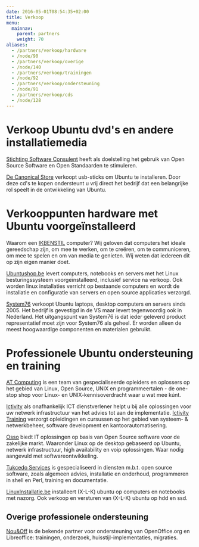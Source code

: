 ```yaml
---
date: 2016-05-01T08:54:35+02:00
title: Verkoop
menu:
  mainnav:
    parent: partners
    weight: 70
aliases:
  - /partners/verkoop/hardware
  - /node/90
  - /partners/verkoop/overige
  - /node/140
  - /partners/verkoop/trainingen
  - /node/92
  - /partners/verkoop/ondersteuning
  - /node/91
  - /partners/verkoop/cds
  - /node/128
---
```



# Verkoop Ubuntu dvd's en andere installatiemedia
[Stichting Software Consulent](http://www.softwareconsulent.nl/) heeft als doelstelling het gebruik van Open Source Software en Open Standaarden te stimuleren.

[De Canonical Store](https://shop.canonical.com/index.php?cPath=17) verkoopt usb-sticks om Ubuntu te installeren. Door deze cd's te kopen ondersteunt u vrij direct het bedrijf dat een belangrijke rol speelt in de ontwikkeling van Ubuntu.

# Verkooppunten hardware met Ubuntu voorgeïnstalleerd

Waarom een [IKBENSTIL](https://www.ikbenstil.nl/) computer? Wij geloven dat computers het ideale gereedschap zijn, om mee te werken, om te creëren, om te communiceren, om mee te spelen en om van media te genieten. Wij weten dat iedereen dit op zijn eigen manier doet.

[Ubuntushop.be](http://www.ubuntushop.be/) levert computers, notebooks en servers met het Linux besturingssysteem voorgeïnstalleerd, inclusief service na verkoop. Ook worden linux installaties verricht op bestaande computers en wordt de installatie en configuratie van servers en open source applicaties verzorgd.

[System76](https://system76.com/) verkoopt Ubuntu laptops, desktop computers en servers sinds 2005. Het bedrijf is gevestigd in de VS maar levert tegenwoordig ook in Nederland. Het uitgangspunt van System76 is dat ieder geleverd product representatief moet zijn voor System76 als geheel. Er worden alleen de meest hoogwaardige componenten en materialen gebruikt.

# Professionele Ubuntu ondersteuning en training

[AT Computing](http://www.atcomputing.nl/) is een team van gespecialiseerde opleiders en oplossers op het gebied van Linux, Open Source, UNIX en programmeertalen - de one-stop shop voor Linux- en UNIX-kennisoverdracht waar u wat mee kúnt.

[Ictivity](http://www.ictivity.nl/) als onafhankelijk ICT dienstverlener helpt u bij alle oplossingen voor uw netwerk infrastructuur van het advies tot aan de implementatie. [Ictivity Training](http://www.ictivitytraining.nl/) verzorgt opleidingen en cursussen op het gebied van systeem- & netwerkbeheer, software development en kantoorautomatisering.

[Osso](https://www.osso.nl/) biedt IT oplossingen op basis van Open Source software voor de zakelijke markt. Waaronder Linux op de desktop gebaseerd op Ubuntu, netwerk infrastructuur, high availability en voip oplossingen. Waar nodig aangevuld met softwareontwikkeling.

[Tukcedo Services](http://www.tukcedo.nl/) is gespecialiseerd in diensten m.b.t. open source software, zoals algemeen advies, installatie en onderhoud, programmeren in shell en Perl, training en documentatie.

[LinuxInstallatie.be](http://www.linuxinstallatie.be/) installeert (X-L-K) ubuntu op computers en notebooks met nazorg. Ook verkoop en versturen van (X-L-K) ubuntu op hdd en ssd.

## Overige professionele ondersteuning
[Nou&Off](http://www.nouenoff.nl/) is de bekende partner voor ondersteuning van OpenOffice.org en Libreoffice: trainingen, onderzoek, huisstijl-implementaties, migraties.

